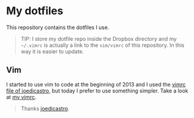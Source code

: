 # My dotfiles

This repository contains the dotfiles I use.

> TIP: I store my dotfile repo inside the Dropbox directory and my `~/.vimrc` is
> actually a link to the `vim/vimrc` of this repository. In this way it is
> easier to update.

## Vim

I started to use vim to code at the beginning of 2013 and I used the [vimrc file
of joedicastro](https://github.com/joedicastro/dotfiles/tree/master/vim), but
today I prefer to use something simpler. Take a look at [my
vimrc](https://github.com/fefas/dotfiles/blob/master/vim/vimrc).

> Thanks [joedicastro](https://github.com/joedicastro).
